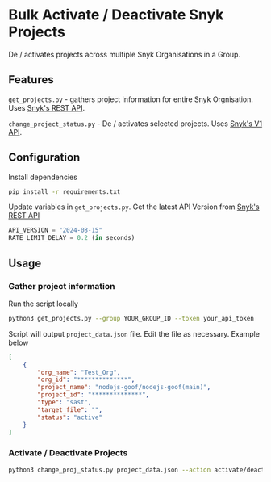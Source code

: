 # Bulk Activate / Deactivate Snyk Projects

De / activates projects across multiple Snyk Organisations in a Group.

## Features

`get_projects.py` - gathers project information for entire Snyk Orgnisation. Uses [Snyk's REST API](https://apidocs.snyk.io/).

`change_project_status.py` - De / activates selected projects. Uses [Snyk's V1 API](https://snyk.docs.apiary.io/).

## Configuration

Install dependencies
```sh
pip install -r requirements.txt
```

Update variables in `get_projects.py`. Get the latest API Version from [Snyk's REST API](https://apidocs.snyk.io/)
```py
API_VERSION = "2024-08-15"
RATE_LIMIT_DELAY = 0.2 (in seconds)
```

## Usage

### Gather project information 

Run the script locally

```sh
python3 get_projects.py --group YOUR_GROUP_ID --token your_api_token
```

Script will output `project_data.json` file. Edit the file as necessary. Example below

```json
[
    {
        "org_name": "Test_Org",
        "org_id": "**************",
        "project_name": "nodejs-goof/nodejs-goof(main)",
        "project_id": "**************",
        "type": "sast",
        "target_file": "",
        "status": "active"
    }
]
```

### Activate / Deactivate Projects

```sh
python3 change_proj_status.py project_data.json --action activate/deactivate --token your_api_token
```
